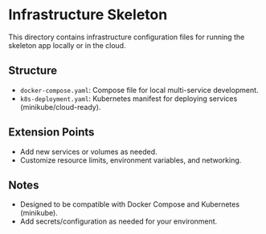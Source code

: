 # Infrastructure Skeleton

This directory contains infrastructure configuration files for running the skeleton app locally or in the cloud.

## Structure
- `docker-compose.yaml`: Compose file for local multi-service development.
- `k8s-deployment.yaml`: Kubernetes manifest for deploying services (minikube/cloud-ready).

## Extension Points
- Add new services or volumes as needed.
- Customize resource limits, environment variables, and networking.

## Notes
- Designed to be compatible with Docker Compose and Kubernetes (minikube).
- Add secrets/configuration as needed for your environment. 